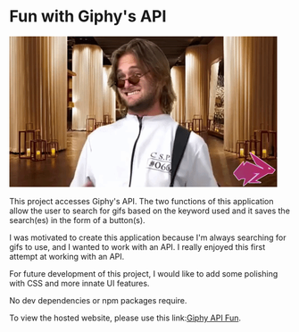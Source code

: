 # Fun with Giphy's API
![Gif](/assets/gif.gif)

This project accesses Giphy's API. The two functions of this application allow the user to search for gifs based on the keyword used and it saves the search(es) in the form of a button(s).

I was motivated to create this application because I'm always searching for gifs to use, and I wanted to work with an API. I really enjoyed this first attempt at working with an API. 

For future development of this project, I would like to add some polishing with CSS and more innate UI features.

No dev dependencies or npm packages require. 

To view the hosted website, please use this link:[Giphy API Fun](https://meganthonykeogh.github.io/giphyAPI/).
